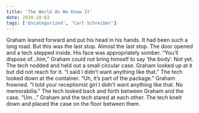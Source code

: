 ```yaml
---
title: 'The World As We Know It'
date: 2020-10-03
tags: ['Uncategorized', 'Carl Schreiber']
---
```


Graham leaned forward and put his head in his hands.  It had been such a long road.  But this was the last stop.  Almost the last stop. The door opened and a tech stepped inside.  His face was appropriately somber. “You’ll dispose of...him,” Graham could not bring himself to say ‘the body’.  Not yet. The tech nodded and held out a small circular case.  Graham looked up at it but did not reach for it. “I said I didn’t want anything like that.” The tech looked down at the container.  “Uh, it’s part of the package.” Graham frowned.  “I told your receptionist girl I didn’t want anything like that.  No memorabilia.” The tech looked back and forth between Graham and the case.  “Um...” Graham and the tech stared at each other.  The tech knelt down and placed the case on the floor between them.
